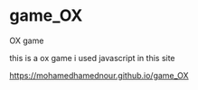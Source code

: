 # game_OX
OX game 


this is a ox game 
i used javascript in this site

https://mohamedhamednour.github.io/game_OX
